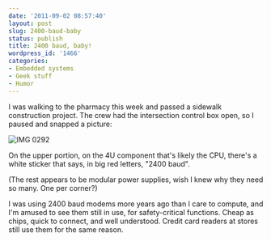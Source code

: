 ```yaml
---
date: '2011-09-02 08:57:40'
layout: post
slug: 2400-baud-baby
status: publish
title: 2400 baud, baby!
wordpress_id: '1466'
categories:
- Embedded systems
- Geek stuff
- Humor
---
```



I was walking to the pharmacy this week and passed a sidewalk construction project. The crew had the intersection control box open, so I paused and snapped a picture:

![IMG 0292](http://fnord.phfactor.net/wp-content/uploads/2011/09/IMG_0292.jpg)

On the upper portion, on the 4U component that's likely the CPU, there's a white sticker that says, in big red letters, "2400 baud".

(The rest appears to be modular power supplies, wish I knew why they need so many. One per corner?)

I was using 2400 baud modems more years ago than I care to compute, and I'm amused to see them still in use, for safety-critical functions. Cheap as chips, quick to connect, and well understood. Credit card readers at stores still use them for the same reason.


